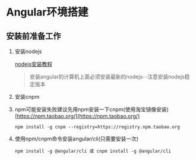 # Angular环境搭建

## 安装前准备工作

1. 安装nodejs

   [nodejs安装教程](http://www.runoob.com/nodejs/nodejs-install-setup.html)

   > 安装angular的计算机上面必须安装最新的nodejs--注意安装nodejs稳定版本

2. 安装cnpm
3. npm可能安装失败建议先用npm安装一下cnpm\(使用淘宝镜像安装\)[https://npm.taobao.org/](https://npm.taobao.org/)

   ```text
   npm install -g cnpm --registry=https://registry.npm.taobao.org
   ```

4. 使用npm/cnpm命令安装angular/cli\(只需要安装一次\)

   ```text
   npm install -g @angular/cli 或 cnpm install -g @angular/cli
   ```


